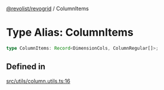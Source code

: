 [@revolist/revogrid](README.md) / ColumnItems

# Type Alias: ColumnItems

```ts
type ColumnItems: Record<DimensionCols, ColumnRegular[]>;
```

## Defined in

[src/utils/column.utils.ts:16](https://github.com/revolist/revogrid/blob/4b01754704358a4c5d2c901c2c25a863bb4fded2/src/utils/column.utils.ts#L16)
